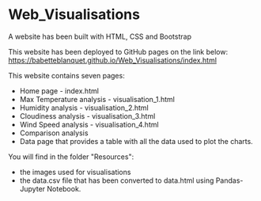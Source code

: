 # Web_Visualisations
A website has been built with HTML, CSS and Bootstrap

This website has been deployed to GitHub pages on the link below:
https://babetteblanquet.github.io/Web_Visualisations/index.html

This website contains seven pages:
  - Home page - index.html
  - Max Temperature analysis - visualisation_1.html
  - Humidity analysis - visualisation_2.html
  - Cloudiness analysis - visualisation_3.html
  - Wind Speed analysis - visualisation_4.html
  - Comparison analysis
  - Data page that provides a table with all the data used to plot the charts.
  
 You will find in the folder "Resources":
 - the images used for visualisations
 - the data.csv file that has been converted to data.html using Pandas-Jupyter Notebook.
 
 
